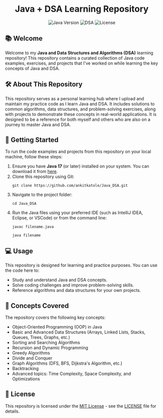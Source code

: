 <h1 align="center">Java + DSA Learning Repository</h1>

<p align="center">
  <img src="https://img.shields.io/badge/Java-17-orange" alt="Java Version">
  <img src="https://img.shields.io/badge/DSA-Algorithms-blue" alt="DSA">
  <img src="https://img.shields.io/github/license/ankitkatole/Java_DSA" alt="License">
</p>

<h2>📚 Welcome</h2>

<p>Welcome to my <strong>Java and Data Structures and Algorithms (DSA)</strong> learning repository! This repository contains a curated collection of Java code examples, exercises, and projects that I've worked on while learning the key concepts of Java and DSA.</p>

<h2>🛠️ About This Repository</h2>

<p>This repository serves as a personal learning hub where I upload and maintain my practice code as I learn Java and DSA. It includes solutions to common algorithms, data structures, and problem-solving exercises, along with projects to demonstrate these concepts in real-world applications. It is designed to be a reference for both myself and others who are also on a journey to master Java and DSA.</p>


<h2>🚀 Getting Started</h2>

<p>To run the code examples and projects from this repository on your local machine, follow these steps:</p>

<ol>
  <li>Ensure you have <strong>Java 17</strong> (or later) installed on your system. You can download it from <a href="https://www.oracle.com/java/technologies/javase-downloads.html">here</a>.</li>
  <li>Clone this repository using Git:</li>
  <pre><code>git clone https://github.com/ankitkatole/Java_DSA.git</code></pre>
  <li>Navigate to the project folder:</li>
  <pre><code>cd Java_DSA</code></pre>
  <li>Run the Java files using your preferred IDE (such as IntelliJ IDEA, Eclipse, or VSCode) or from the command line:</li>
  <pre><code>javac filename.java</code></pre>
  <pre><code>java filename</code></pre>
</ol>

<h2>💻 Usage</h2>

<p>This repository is designed for learning and practice purposes. You can use the code here to:</p>

<ul>
  <li>Study and understand Java and DSA concepts.</li>
  <li>Solve coding challenges and improve problem-solving skills.</li>
  <li>Reference algorithms and data structures for your own projects.</li>
</ul>

<h2>🌱 Concepts Covered</h2>

<p>The repository covers the following key concepts:</p>

<ul>
  <li>Object-Oriented Programming (OOP) in Java</li>
  <li>Basic and Advanced Data Structures (Arrays, Linked Lists, Stacks, Queues, Trees, Graphs, etc.)</li>
  <li>Sorting and Searching Algorithms</li>
  <li>Recursion and Dynamic Programming</li>
  <li>Greedy Algorithms</li>
  <li>Divide and Conquer</li>
  <li>Graph Algorithms (DFS, BFS, Dijkstra's Algorithm, etc.)</li>
  <li>Backtracking</li>
  <li>Advanced topics: Time Complexity, Space Complexity, and Optimizations</li>
</ul>


<h2>📝 License</h2>

<p>This repository is licensed under the <a href="https://opensource.org/licenses/MIT">MIT License</a> - see the <a href="LICENSE">LICENSE</a> file for details.</p>